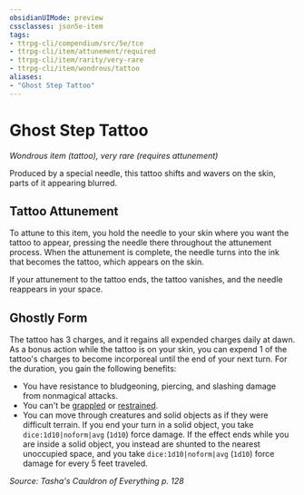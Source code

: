 ```yaml
---
obsidianUIMode: preview
cssclasses: json5e-item
tags:
- ttrpg-cli/compendium/src/5e/tce
- ttrpg-cli/item/attunement/required
- ttrpg-cli/item/rarity/very-rare
- ttrpg-cli/item/wondrous/tattoo
aliases: 
- "Ghost Step Tattoo"
---
```

# Ghost Step Tattoo
*Wondrous item (tattoo), very rare (requires attunement)*  



Produced by a special needle, this tattoo shifts and wavers on the skin, parts of it appearing blurred.

## Tattoo Attunement

To attune to this item, you hold the needle to your skin where you want the tattoo to appear, pressing the needle there throughout the attunement process. When the attunement is complete, the needle turns into the ink that becomes the tattoo, which appears on the skin.

If your attunement to the tattoo ends, the tattoo vanishes, and the needle reappears in your space.

## Ghostly Form

The tattoo has 3 charges, and it regains all expended charges daily at dawn. As a bonus action while the tattoo is on your skin, you can expend 1 of the tattoo's charges to become incorporeal until the end of your next turn. For the duration, you gain the following benefits:

- You have resistance to bludgeoning, piercing, and slashing damage from nonmagical attacks.  
- You can't be [grappled](3-Compendium/rules/conditions.md#Grappled) or [restrained](3-Compendium/rules/conditions.md#Restrained).  
- You can move through creatures and solid objects as if they were difficult terrain. If you end your turn in a solid object, you take `dice:1d10|noform|avg` (`1d10`) force damage. If the effect ends while you are inside a solid object, you instead are shunted to the nearest unoccupied space, and you take `dice:1d10|noform|avg` (`1d10`) force damage for every 5 feet traveled.  

*Source: Tasha's Cauldron of Everything p. 128*